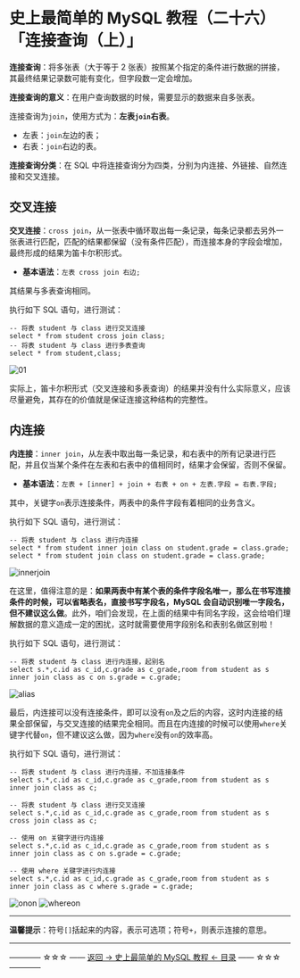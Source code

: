 # 史上最简单的 MySQL 教程（二十六）「连接查询（上）」

**连接查询**：将多张表（大于等于 2 张表）按照某个指定的条件进行数据的拼接，其最终结果记录数可能有变化，但字段数一定会增加。

**连接查询的意义**：在用户查询数据的时候，需要显示的数据来自多张表。

连接查询为`join`，使用方式为：**左表`join`右表**。

 - 左表：`join`左边的表；
 - 右表：`join`右边的表。

**连接查询分类**：在 SQL 中将连接查询分为四类，分别为内连接、外链接、自然连接和交叉连接。


## 交叉连接

**交叉连接**：`cross join`，从一张表中循环取出每一条记录，每条记录都去另外一张表进行匹配，匹配的结果都保留（没有条件匹配），而连接本身的字段会增加，最终形成的结果为笛卡尔积形式。

 - **基本语法**：`左表 cross join 右边;`

其结果与多表查询相同。

执行如下 SQL 语句，进行测试：

```
-- 将表 student 与 class 进行交叉连接
select * from student cross join class;
-- 将表 student 与 class 进行多表查询
select * from student,class;
```

![01](http://img.blog.csdn.net/20170711212738238)

实际上，笛卡尔积形式（交叉连接和多表查询）的结果并没有什么实际意义，应该尽量避免，其存在的价值就是保证连接这种结构的完整性。

## 内连接


**内连接**：`inner join`，从左表中取出每一条记录，和右表中的所有记录进行匹配，并且仅当某个条件在左表和右表中的值相同时，结果才会保留，否则不保留。

 - **基本语法**：`左表 + [inner] + join + 右表 + on + 左表.字段 = 右表.字段;`

其中，关键字`on`表示连接条件，两表中的条件字段有着相同的业务含义。

执行如下 SQL 语句，进行测试：

```
-- 将表 student 与 class 进行内连接
select * from student inner join class on student.grade = class.grade;
select * from student join class on student.grade = class.grade;
```

![innerjoin](http://img.blog.csdn.net/20170714225952197)

在这里，值得注意的是：**如果两表中有某个表的条件字段名唯一，那么在书写连接条件的时候，可以省略表名，直接书写字段名，MySQL 会自动识别唯一字段名，但不建议这么做**。此外，咱们会发现，在上面的结果中有同名字段，这会给咱们理解数据的意义造成一定的困扰，这时就需要使用字段别名和表别名做区别啦！

执行如下 SQL 语句，进行测试：

```
-- 将表 student 与 class 进行内连接，起别名
select s.*,c.id as c_id,c.grade as c_grade,room from student as s inner join class as c on s.grade = c.grade;
```

![alias](http://img.blog.csdn.net/20170714232531767)

最后，内连接可以没有连接条件，即可以没有`on`及之后的内容，这时内连接的结果全部保留，与交叉连接的结果完全相同。而且在内连接的时候可以使用`where`关键字代替`on`，但不建议这么做，因为`where`没有`on`的效率高。

执行如下 SQL 语句，进行测试：

```
-- 将表 student 与 class 进行内连接，不加连接条件
select s.*,c.id as c_id,c.grade as c_grade,room from student as s inner join class as c;

-- 将表 student 与 class 进行交叉连接 
select s.*,c.id as c_id,c.grade as c_grade,room from student as s cross join class as c;

-- 使用 on 关键字进行内连接
select s.*,c.id as c_id,c.grade as c_grade,room from student as s inner join class as c on s.grade = c.grade;

-- 使用 where 关键字进行内连接
select s.*,c.id as c_id,c.grade as c_grade,room from student as s inner join class as c where s.grade = c.grade;
```

![onon](http://img.blog.csdn.net/20170714233908019)
![whereon](http://img.blog.csdn.net/20170714233930361)


----------

**温馨提示**：符号`[]`括起来的内容，表示可选项；符号`+`，则表示连接的意思。


----------
———— ☆☆☆ —— [返回 -> 史上最简单的 MySQL 教程 <- 目录](https://github.com/guobinhit/mysql-tutorial/blob/master/README.md) —— ☆☆☆ ————
